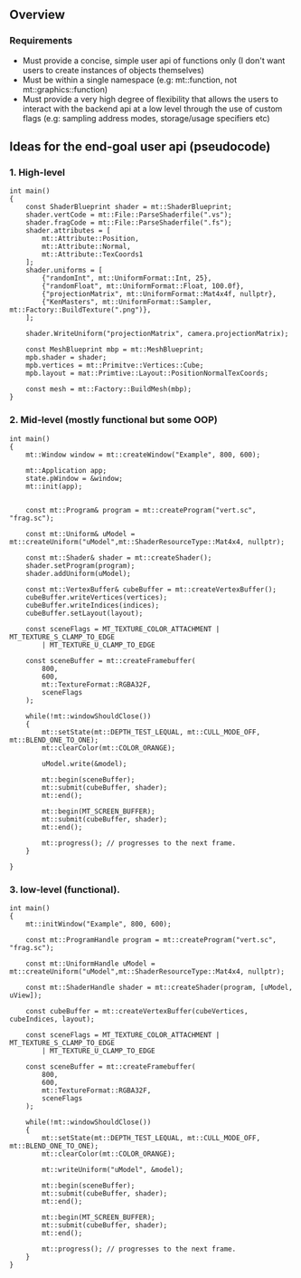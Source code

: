 
## Overview

### Requirements
- Must provide a concise, simple user api of functions only (I don't want users to 
create instances of objects themselves)
- Must be within a single namespace (e.g: mt::function, not mt::graphics::function)  
- Must provide a very high degree of flexibility that allows the users to interact with the backend api at a low level through the use of custom flags (e.g: sampling address modes, storage/usage specifiers etc)


## Ideas for the end-goal user api (pseudocode)

### 1. High-level
```
int main() 
{
    const ShaderBlueprint shader = mt::ShaderBlueprint;
    shader.vertCode = mt::File::ParseShaderfile(".vs");
    shader.fragCode = mt::File::ParseShaderfile(".fs");
    shader.attributes = [
        mt::Attribute::Position,
        mt::Attribute::Normal,
        mt::Attribute::TexCoords1
    ];
    shader.uniforms = [
        {"randomInt", mt::UniformFormat::Int, 25},
        {"randomFloat", mt::UniformFormat::Float, 100.0f},
        {"projectionMatrix", mt::UniformFormat::Mat4x4f, nullptr},
        {"KenMasters", mt::UniformFormat::Sampler, mt::Factory::BuildTexture(".png")},
    ];

    shader.WriteUniform("projectionMatrix", camera.projectionMatrix);

    const MeshBlueprint mbp = mt::MeshBlueprint;
    mpb.shader = shader;
    mpb.vertices = mt::Primitve::Vertices::Cube;
    mpb.layout = mat::Primtive::Layout::PositionNormalTexCoords;

    const mesh = mt::Factory::BuildMesh(mbp);
}
```


### 2. Mid-level (mostly functional but some OOP)
```
int main() 
{
    mt::Window window = mt::createWindow("Example", 800, 600);

    mt::Application app;
    state.pWindow = &window;
    mt::init(app);


    const mt::Program& program = mt::createProgram("vert.sc", "frag.sc");

    const mt::Uniform& uModel = mt::createUniform("uModel",mt::ShaderResourceType::Mat4x4, nullptr);

    const mt::Shader& shader = mt::createShader();
    shader.setProgram(program);
    shader.addUniform(uModel);

    const mt::VertexBuffer& cubeBuffer = mt::createVertexBuffer();
    cubeBuffer.writeVertices(vertices);
    cubeBuffer.writeIndices(indices);
    cubeBuffer.setLayout(layout);
    
    const sceneFlags = MT_TEXTURE_COLOR_ATTACHMENT | MT_TEXTURE_S_CLAMP_TO_EDGE
        | MT_TEXTURE_U_CLAMP_TO_EDGE

    const sceneBuffer = mt::createFramebuffer(
        800,
        600,
        mt::TextureFormat::RGBA32F,
        sceneFlags
    );

    while(!mt::windowShouldClose()) 
    {
        mt::setState(mt::DEPTH_TEST_LEQUAL, mt::CULL_MODE_OFF, mt::BLEND_ONE_TO_ONE);
        mt::clearColor(mt::COLOR_ORANGE);

        uModel.write(&model);

        mt::begin(sceneBuffer);
        mt::submit(cubeBuffer, shader);
        mt::end();

        mt::begin(MT_SCREEN_BUFFER);
        mt::submit(cubeBuffer, shader);
        mt::end();

        mt::progress(); // progresses to the next frame.
    }

}
```


### 3. low-level (functional).
```
int main() 
{
    mt::initWindow("Example", 800, 600);

    const mt::ProgramHandle program = mt::createProgram("vert.sc", "frag.sc");

    const mt::UniformHandle uModel = mt::createUniform("uModel",mt::ShaderResourceType::Mat4x4, nullptr);

    const mt::ShaderHandle shader = mt::createShader(program, [uModel, uView]);

    const cubeBuffer = mt::createVertexBuffer(cubeVertices, cubeIndices, layout);
    
    const sceneFlags = MT_TEXTURE_COLOR_ATTACHMENT | MT_TEXTURE_S_CLAMP_TO_EDGE
        | MT_TEXTURE_U_CLAMP_TO_EDGE

    const sceneBuffer = mt::createFramebuffer(
        800,
        600,
        mt::TextureFormat::RGBA32F,
        sceneFlags
    );

    while(!mt::windowShouldClose()) 
    {
        mt::setState(mt::DEPTH_TEST_LEQUAL, mt::CULL_MODE_OFF, mt::BLEND_ONE_TO_ONE);
        mt::clearColor(mt::COLOR_ORANGE);

        mt::writeUniform("uModel", &model);

        mt::begin(sceneBuffer);
        mt::submit(cubeBuffer, shader);
        mt::end();

        mt::begin(MT_SCREEN_BUFFER);
        mt::submit(cubeBuffer, shader);
        mt::end();

        mt::progress(); // progresses to the next frame.
    }
}

```


